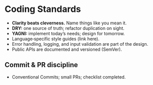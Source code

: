 # Coding Standards

- **Clarity beats cleverness.** Name things like you mean it.
- **DRY:** one source of truth; refactor duplication on sight.
- **YAGNI:** implement today’s needs; design for tomorrow.
- Language‑specific style guides (link here).
- Error handling, logging, and input validation are part of the design.
- Public APIs are documented and versioned (SemVer).

## Commit & PR discipline

- Conventional Commits; small PRs; checklist completed.
